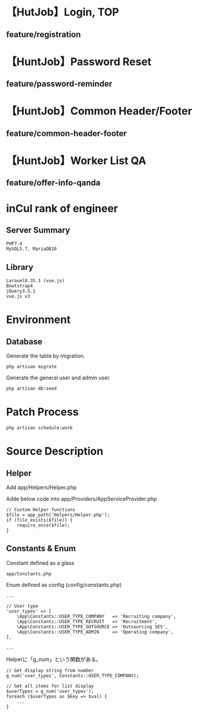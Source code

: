# 【HutJob】Login, TOP
## feature/registration

# 【HuntJob】Password Reset
## feature/password-reminder

# 【HuntJob】Common Header/Footer
## feature/common-header-footer

# 【HuntJob】Worker List QA
## feature/offer-info-qanda

# inCul rank of engineer

## Server Summary
    PHP7.4
    MySQL5.7, MariaDB10
    
## Library
    Laravel8.35.1 (vue.js)
    Bootstrap4
    jQuery3.5.1
    vue.js v3

# Environment

## Database
Generate the table by migration.

    php artisan migrate
    
Generate the general user and admin user.

    php artisan db:seed

# Patch Process

    php artisan schedule:work

# Source Description

## Helper

Add app/Helpers/Helper.php

Adde below code into app/Providers/AppServiceProvider.php 

    // Custom Helper functions
    $file = app_path('Helpers/Helper.php');
    if (file_exists($file)) {
        require_once($file);
    }

## Constants & Enum

Constant defined as a glass

    app/Constants.php
    
Enum defined as config (config/constants.php)

    ...
    
    // User type
    'user_types' => [
        \App\Constants::USER_TYPE_COMPANY   => 'Recruiting company',
        \App\Constants::USER_TYPE_RECRUIT   => 'Recruitment',
        \App\Constants::USER_TYPE_OUTSOURCE => 'Outsourcing SES',
        \App\Constants::USER_TYPE_ADMIN     => 'Operating company',
    ],
    
    ...

Helperに「g_num」という関数がある。

    // Get display string from number
    g_num('user_types', Constants::USER_TYPE_COMPANY);

    // Get all items for list display
    $userTypes = g_num('user_types');
    foreach ($userTypes as $key => $val) {
        ...
    }
